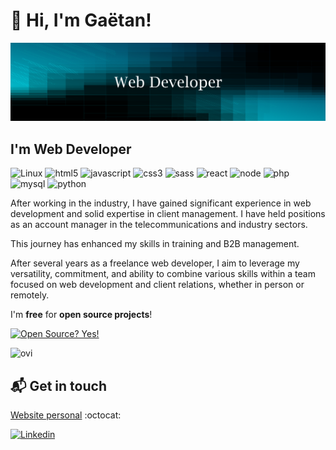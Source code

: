 # :wave: Hi, I'm Gaëtan!

![Profil image](https://github.com/gtcore902/gtcore902/blob/master/github_banner.png)

## I'm Web Developer

![Linux](https://img.shields.io/badge/Linux-FCC624?style=for-the-badge&logo=linux&logoColor=black) ![html5](https://img.shields.io/badge/html5-%23E34F26.svg?style=for-the-badge&logo=html5&logoColor=white)   ![javascript](https://img.shields.io/badge/JavaScript-F7DF1E?style=for-the-badge&logo=javascript&logoColor=black) ![css3](https://img.shields.io/badge/css3-%231572B6.svg?style=for-the-badge&logo=css3&logoColor=white) ![sass](https://img.shields.io/badge/SASS-hotpink.svg?style=for-the-badge&logo=SASS&logoColor=white) ![react](https://shields.io/badge/react-black?logo=react&style=for-the-badge) ![node](https://img.shields.io/badge/Node.js-43853D?style=for-the-badge&logo=node.js&logoColor=white) ![php](https://img.shields.io/badge/php-%23777BB4.svg?style=for-the-badge&logo=php&logoColor=white) ![mysql](https://img.shields.io/badge/mysql-%2300f.svg?style=for-the-badge&logo=mysql&logoColor=white)  ![python](https://img.shields.io/badge/python-%2314354C.svg?style=for-the-badge&logo=python&logoColor=white)

After working in the industry, I have gained significant experience in web development and solid expertise in client management. I have held positions as an account manager in the telecommunications and industry sectors.

This journey has enhanced my skills in training and B2B management.

After several years as a freelance web developer, I aim to leverage my versatility, commitment, and ability to combine various skills within a team focused on web development and client relations, whether in person or remotely.

I'm **free** for **open source projects**! 

[![Open Source? Yes!](https://badgen.net/badge/Open%20Source%20%3F/Yes%21/blue?icon=github)](https://github.com/Naereen/badges/)

<img src="[https://github-readme-stats.vercel.app/api/top-langs?username=gtcore902&show_icons=true&locale=en&layout=compact&theme=chartreuse-dark](https://github-readme-stats.vercel.app/api/top-langs?username=gtcore902&show_icons=true&locale=en&layout=compact&theme=chartreuse-dark&langs_count=8)" alt="ovi" />

## :mailbox_with_mail: Get in touch

[Website personal](https://www.gaetantremois.fr) :octocat:

[![Linkedin](https://img.shields.io/badge/LinkedIn-0077B5?style=for-the-badge&logo=linkedin&logoColor=white)](https://www.linkedin.com/in/ga%C3%ABtan-tremois-a956a91a3/)

